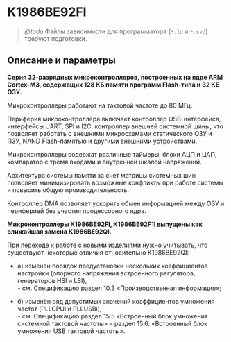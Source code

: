 # K1986BE92FI

> *@todo* Файлы зависимости для программатора (`*.ld` и `*.svd`) требуют подготовки.


## Описание и параметры

**Серия 32-разрядных микроконтроллеров, построенных на ядре ARM Cortex-M3, содержащих 128 КБ памяти программ Flash-типа и 32 КБ ОЗУ.**

Микроконтроллеры работают на тактовой частоте до 80 МГц. 

Периферия микроконтроллера включает контроллер USB-интерфейса, интерфейсы UART, SPI и I2C, контроллер внешней системной шины, что позволяет работать с внешними микросхемами статического ОЗУ и ПЗУ, NAND Flash-памятью и другими внешними устройствами. 

Микроконтроллеры содержат различные таймеры, блоки АЦП и ЦАП, компаратор с тремя входами и внутренней шкалой напряжений.

Архитектура системы памяти за счет матрицы системных шин позволяет минимизировать возможные конфликты при работе системы и повысить общую производительность. 

Контроллер DMA позволяет ускорить обмен информацией между ОЗУ и периферией без участия процессорного ядра.

**Микроконтроллеры К1986ВЕ92FI, К1986ВЕ92F1I выпущены как ближайшая замена К1986ВЕ92QI.**

При переходе к работе с новыми изделиями нужно учитывать, что существуют некоторые отличия относительно К1986ВЕ92QI:

* а) изменён порядок предустановки нескольких коэффициентов настройки (опорного напряжения встроенного регулятора, генераторов HSI и LSI),  
\- см. Спецификацию раздел 10.3 «Производственная информация»;

* б) изменён ряд допустимых значений коэффициентов умножения частот (PLLCPUi и PLLUSBi),    
\- см. Спецификацию раздел 15.5 «Встроенный блок умножения системной тактовой частоты» и раздел 15.6. «Встроенный блок умножения USB тактовой частоты».